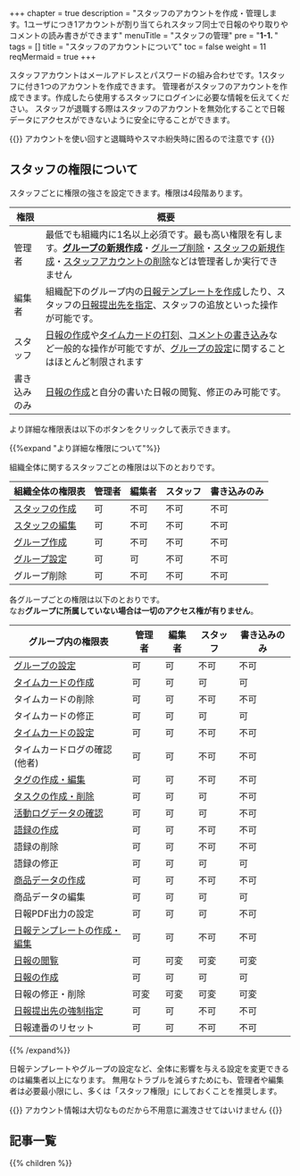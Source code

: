 +++
chapter = true
description = "スタッフのアカウントを作成・管理します。1ユーザにつき1アカウントが割り当てられスタッフ同士で日報のやり取りやコメントの読み書きができます"
menuTitle = "スタッフの管理"
pre = "<b>1-1. </b>"
tags = []
title = "スタッフのアカウントについて"
toc = false
weight = 11
reqMermaid = true
+++

スタッフアカウントはメールアドレスとパスワードの組み合わせです。1スタッフに付き1つのアカウントを作成できます。
管理者がスタッフのアカウントを作成できます。作成したら使用するスタッフにログインに必要な情報を伝えてください。
スタッフが退職する際はスタッフのアカウントを無効化することで日報データにアクセスができないように安全に守ることができます。

{{<alice pos="right" icon="here">}}
アカウントを使い回すと退職時やスマホ紛失時に困るので注意です
{{</alice>}}

## スタッフの権限について

スタッフごとに権限の強さを設定できます。権限は4段階あります。

|権限|概要|
|---|---|
|管理者|最低でも組織内に1名以上必須です。最も高い権限を有します。[**グループの新規作成**](/org/groupsetting/make/)・[グループ削除](/remove/group/)・[スタッフの新規作成](/org/staff/make/)・[スタッフアカウントの削除](/remove/staff/)などは管理者しか実行できません|
|編集者|組織配下のグループ内の[日報テンプレートを作成](/org/groupsetting/template/make/)したり、スタッフの[日報提出先を指定](/org/group2/dist/)、スタッフの追放といった操作が可能です。|
|スタッフ|[日報の作成](/report/write/)や[タイムカードの打刻](/timecard/input/)、[コメントの書き込み](/report/read/comment/)など一般的な操作が可能ですが、[グループの設定](/org/groupsetting/)に関することはほとんど制限されます|
|書き込みのみ|[日報の作成](/report/write/)と自分の書いた日報の閲覧、修正のみ可能です。|

より詳細な権限表は以下のボタンをクリックして表示できます。

{{%expand "より詳細な権限について"%}}

組織全体に関するスタッフごとの権限は以下のとおりです。

|組織全体の権限表|管理者|編集者|スタッフ|書き込みのみ|
|---|---|---|---|---|
|[スタッフの作成](/org/staff/make/)|可|不可|不可|不可|
|[スタッフの編集](/org/staff/manage/)|可|不可|不可|不可|
|[グループ作成](/org/groupsetting/make/)|可|不可|不可|不可|
|[グループ設定](/org/groupsetting/)|可|可|不可|不可|
|グループ削除|可|不可|不可|不可|

各グループごとの権限は以下のとおりです。  
なお**グループに所属していない場合は一切のアクセス権が有りません**。

|グループ内の権限表|管理者|編集者|スタッフ|書き込みのみ|
|---|---|---|---|---|
|[グループの設定](/org/groupsetting/)|可|可|不可|不可|
|[タイムカードの作成](/timecard/input/)|可|可|可|可|
|タイムカードの削除|可|可|不可|不可|
|タイムカードの修正|可|可|可|可|
|[タイムカードの設定](/timecard/setting/)|可|可|不可|不可|
|タイムカードログの確認(他者)|可|可|不可|不可|
|[タグの作成・編集](/org/groupsetting/tag/)|可|可|不可|不可|
|[タスクの作成・削除](/task/add/)|可|可|可|不可|
|[活動ログデータの確認](/org/group2/log/)|可|可|可|不可|
|[語録の作成](/org/group2/goroku/)|可|可|不可|不可|
|語録の削除|可|可|不可|不可|
|語録の修正|可|可|可|可|
|[商品データの作成](/org/group2/point/)|可|可|不可|不可|
|商品データの編集|可|可|可|可|
|日報PDF出力の設定|可|可|可|不可|
|[日報テンプレートの作成・編集](/org/groupsetting/template/)|可|可|不可|不可|
|[日報の閲覧](/report/read/)|可|可変|可変|可変|
|[日報の作成](/report/write/)|可|可|可|可|
|日報の修正・削除|可変|可変|可変|可変|
|[日報提出先の強制指定](/org/group2/dist/)|可|可|不可|不可|
|日報連番のリセット|可|可|不可|不可|

{{% /expand%}}

日報テンプレートやグループの設定など、全体に影響を与える設定を変更できるのは編集者以上になります。
無用なトラブルを減らすためにも、管理者や編集者は必要最小限にし、多くは「スタッフ権限」にしておくことを推奨します。

{{<alice pos="right" icon="here">}}
アカウント情報は大切なものだから不用意に漏洩させてはいけません
{{</alice>}}

<aside id="childrenList">
<h2>記事一覧</h2>
{{% children  %}}
</aside>
